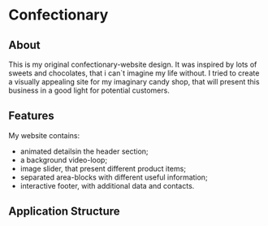 # Confectionary
## About
This is my original confectionary-website design. It was inspired by lots of sweets and chocolates, that i can`t imagine my life without.
I tried to create a visually appealing site for my imaginary candy shop, that will present this business in a good light for potential customers.
## Features

My website contains:
* animated detailsin the header section;
* a background video-loop;
* image slider, that present different product items;
* separated area-blocks with different useful information;
* interactive footer, with additional data and contacts.
## Application Structure
